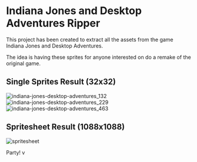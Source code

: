 # Indiana Jones and Desktop Adventures Ripper

This project has been created to extract all the assets from the game Indiana Jones and Desktop Adventures.

The idea is having these sprites for anyone interested on do a remake of the original game.

## Single Sprites Result (32x32)

![indiana-jones-desktop-adventures_132](https://user-images.githubusercontent.com/9928578/155808763-372b42e5-fd2e-484c-b752-2d7f49602f8f.png)
![indiana-jones-desktop-adventures_229](https://user-images.githubusercontent.com/9928578/155808773-af48e3eb-af57-4bd8-87f1-ad4a89a0c8d3.png)
![indiana-jones-desktop-adventures_463](https://user-images.githubusercontent.com/9928578/155808786-882e5f2a-7bda-4e13-b84b-d8adfa605fb4.png)


## Spritesheet Result (1088x1088)

![spritesheet](https://user-images.githubusercontent.com/9928578/155807165-419f85ea-a03c-4fbb-85d7-e413431655be.png)

Party!
v
